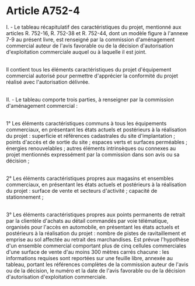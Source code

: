 # Article A752-4

<p>I. - Le tableau récapitulatif des caractéristiques du projet, mentionné aux articles R. 752-16, R. 752-38 et R. 752-44, dont un modèle figure à l'annexe 7-9 au présent livre, est renseigné par la commission d'aménagement commercial auteur de l'avis favorable ou de la décision d'autorisation d'exploitation commerciale auquel ou à laquelle il est joint.<br/><br/>

Il contient tous les éléments caractéristiques du projet d'équipement commercial autorisé pour permettre d'apprécier la conformité du projet réalisé avec l'autorisation délivrée.<br/><br/>

II. - Le tableau comporte trois parties, à renseigner par la commission d'aménagement commercial :<br/><br/>

1° Les éléments caractéristiques communs à tous les équipements commerciaux, en présentant les états actuels et postérieurs à la réalisation du projet : superficie et références cadastrales du site d'implantation ; points d'accès et de sortie du site ; espaces verts et surfaces perméables ; énergies renouvelables ; autres éléments intrinsèques ou connexes au projet mentionnés expressément par la commission dans son avis ou sa décision ;<br/><br/>

2° Les éléments caractéristiques propres aux magasins et ensembles commerciaux, en présentant les états actuels et postérieurs à la réalisation du projet : surface de vente et secteurs d'activité ; capacité de stationnement ;<br/><br/>

3° Les éléments caractéristiques propres aux points permanents de retrait par la clientèle d'achats au détail commandés par voie télématique, organisés pour l'accès en automobile, en présentant les états actuels et postérieurs à la réalisation du projet : nombre de pistes de ravitaillement et emprise au sol affectée au retrait des marchandises. Est prévue l'hypothèse d'un ensemble commercial comportant plus de cinq cellules commerciales d'une surface de vente d'au moins 300 mètres carrés chacune : les informations requises sont reportées sur une feuille libre, annexée au tableau, portant les références complètes de la commission auteur de l'avis ou de la décision, le numéro et la date de l'avis favorable ou de la décision d'autorisation d'exploitation commerciale.</p>